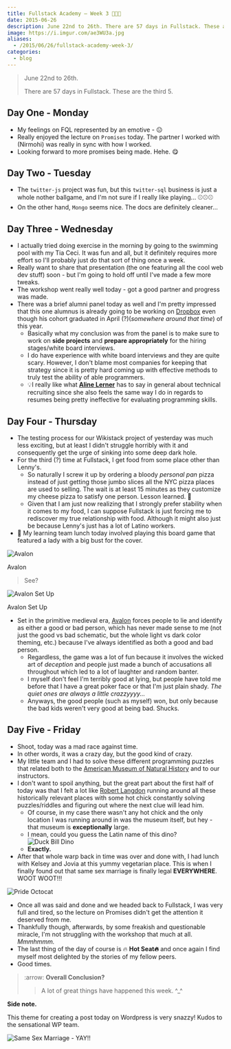 ```yaml
---
title: Fullstack Academy – Week 3 🔦🔦🔦
date: 2015-06-26
description: June 22nd to 26th. There are 57 days in Fullstack. These are the third 5.
image: https://i.imgur.com/ae3WU3a.jpg
aliases:
  - /2015/06/26/fullstack-academy-week-3/
categories:
  - blog
---
```


> June 22nd to 26th.
>
> There are 57 days in Fullstack. These are the third 5.

## Day One - Monday

- My feelings on FQL represented by an emotive - 😐
- Really enjoyed the lecture on `Promises` today. The partner I worked with (Nirmohi) was really in sync with how I worked.
- Looking forward to more promises being made. Hehe. 😋

## Day Two - Tuesday

- The `twitter-js` project was fun, but this `twitter-sql` business is just a whole nother ballgame, and I'm not sure if I really like playing... ⚾️⚾️⚾️
- On the other hand, `Mongo` seems nice. The docs are definitely cleaner...

## Day Three - Wednesday

- I actually tried doing exercise in the morning by going to the swimming pool with my Tia Ceci. It was fun and all, but it definitely requires more effort so I'll probably just do that sort of thing once a week.
- Really want to share that presentation (the one featuring all the cool web dev stuff) soon - but I'm going to hold off until I've made a few more tweaks.
- The workshop went really well today - got a good partner and progress was made.
- There was a brief alumni panel today as well and I'm pretty impressed that this one alumnus is already going to be working on [Dropbox](https://dropbox.com "Dropbox") even though his cohort graduated in April (?)(_somewhere around that time_) of this year.
  - Basically what my conclusion was from the panel is to make sure to work on **side projects** and **prepare appropriately** for the hiring stages/white board interviews.
  - I do have experience with white board interviews and they are quite scary. However, I don't blame most companies for keeping that strategy since it is pretty hard coming up with effective methods to truly test the ability of able programmers.
  - 💡I really like what [**Aline Lerner**](https://blog.alinelerner.com/ "Aline Lerner's Blog") has to say in general about technical recruiting since she also feels the same way I do in regards to resumes being pretty ineffective for evaluating programming skills.

## Day Four - Thursday

- The testing process for our Wikistack project of yesterday was much less exciting, but at least I didn't struggle horribly with it and consequently get the urge of sinking into some deep dark hole.
- For the third (?) time at Fullstack, I get food from some place other than Lenny's.
  - So naturally I screw it up by ordering a bloody _personal pan_ pizza instead of just getting those jumbo slices all the NYC pizza places are used to selling. The wait is at least 15 minutes as they customize my cheese pizza to satisfy one person. Lesson learned. 🍕
  - Given that I am just now realizing that I strongly prefer stability when it comes to my food, I can suppose Fullstack is just forcing me to rediscover my true relationship with food. Although it might also just be because Lenny's just has a lot of Latino workers.
- 🍴 My learning team lunch today involved playing this board game that featured a lady with a big bust for the cover.

![Avalon](https://cf.geekdo-images.com/images/pic1398895_md.jpg)

Avalon

> See?

![Avalon Set
Up](https://www.boardgamequest.com/wp-content/uploads/2013/07/Resistance-Avalon-Feature.jpg)

Avalon Set Up

- Set in the primitive medieval era, [Avalon](https://www.amazon.com/Indie-Boards-Cards-AVA1IBC-Resistance/dp/B009SAAV0C "Avalon") forces people to lie and identify as either a good or bad person, which has never made sense to me (not just the good vs bad schematic, but the whole light vs dark color theming, etc.) because I've always identified as both a good and bad person.
  - Regardless, the game was a lot of fun because it involves the wicked art of _deception_ and people just made a bunch of accusations all throughout which led to a lot of laughter and random banter.
  - I myself don't feel I'm terribly good at lying, but people have told me before that I have a great poker face or that I'm just plain shady. _The quiet ones are always a little crazzyyyy..._
  - Anyways, the good people (such as myself) won, but only because the bad kids weren't very good at being bad. Shucks.

## Day Five - Friday

- Shoot, today was a mad race against time.
- In other words, it was a crazy day, but the good kind of crazy.
- My little team and I had to solve these different programming puzzles that related both to the [American Museum of Natural History](https://www.amnh.org/) and to our instructors.
- I don't want to spoil anything, but the great part about the first half of today was that I felt a lot like [Robert Langdon](https://www.wikiwand.com/en/Robert_Langdon "Robert Langdon") running around all these historically relevant places with some hot chick constantly solving puzzles/riddles and figuring out where the next clue will lead him.
  - Of course, in my case there wasn't any hot chick and the only location I was running around in was the museum itself, but hey - that museum is **exceptionally** large.
  - I mean, could you guess the Latin name of this dino? ![Duck Bill
Dino](https://www.amnh.org/var/ezflow_site/storage/images/media/amnh/images/exhibitions/permanent-exhibitions/fossil-halls/hall-of-ornithischian-dinosaurs2/duck-billed-dinosaur/149935-1-eng-US/duck-billed-dinosaur_dynamic_lead_slide.jpg)
  - **Exactly.**
- After that whole warp back in time was over and done with, I had lunch with Kelsey and Jovia at this yummy vegetarian place. This is when I finally found out that same sex marriage is finally legal **EVERYWHERE**. WOOT WOOT!!!

![Pride Octocat](https://lh3.googleusercontent.com/Wnq2PJa72aFdF4eqdkzrgWnEtrznZT1_hosN4NsB6zZeTu7sP3XluAD0OAKn3merOs872xadSeZASFdZk1zH3P5PA6vylZott8YuAPrbrkvElcbHB_xeHJuIlS_WNWtxBE3nqxAsM36oQtaH_OJQifkT2wbdYdTH1lSAmZREJdNWN60fc-40Heec2A9SL1g-CWl5F-pmuoAeU7o1t_uSnT32MDOUML1otaD-UKQXag1zyVK96hIAb07Ffd_ngJxMWZA0ysxhgS07VakJuA-CrhePTfK1CYvIFQRfw6Tq4-LJCbMeTdTk1zZNeOhxqxPgKVaabmMVCJmfI3ae2wGbGG0GsPEBsOXMzStZ8kXQr_-glMdLw7nj6cDixDh3igYa4WMKiFUT2eryu7C4z9S3r3LTdipigocpejRdkAclf7wllWmfJUdbAfvjv75Rwb0TMydJPLYHFPIPmyHmYmj57tISodC3gikghx05zU0hrOy0mMAgsVZGYrxu8CjrzPf6-us5mKR_qvrq3RpXmIYmaoyR-mJWWTSmYqFv3Q4WBGXZlSNSspeT2CIajClSlqPeCnrmxspDW19xGSAmgcV05txa8gnPzhIClgmNUejPqOplsZfRIu7x-0WF0uftjMTJ=w57-h56-no)

- Once all was said and done and we headed back to Fullstack, I was very full and tired, so the lecture on Promises didn't get the attention it deserved from me.
- Thankfully though, afterwards, by some freakish and questionable miracle, I'm not struggling with the workshop that much at all. _Mmmhmmm._
- The last thing of the day of course is 🔥 **Hot Seat🔥** and once again I find myself most delighted by the stories of my fellow peers.
- Good times.

> :arrow: **Overall Conclusion?**
>
> > A lot of great things have happened this week. \^\_\^

**Side note.**

This theme for creating a post today on Wordpress is very snazzy! Kudos to the sensational WP team.

![Same Sex Marriage - YAY!!](https://lh3.googleusercontent.com/SXRYo8epLncHeUT7Vt5OZOtZeaE18ue5nOI4Nd_l8ZteeSWJGAUDPsTPnlsqlrjteDtogbUH73Ew58kCtytELyVvqcitU4LgXZ-sLlapMb13HihAx6heBG45pEDIj_zzqvh6RAiHpagixGoGKkHerK9fBLfa6BrFN9hI8GSSs_Lvq79oiOwfoSNBfDOPMkQy5NYQKUGR0wX7aNzFBS6VpA1_6D1ju1N5Uqchb4XxwyrXMc0e1EGPNlT6A4OaxsIKNwa5ja4mC20_2_Lu3yUiJs-BWEZ_cEqN48X4iAQ7KODy3jFzlfyvegGrvxmk3aVIp9m0LTBUm6IyhZO9zbWlcl-qtZ6VJVOVA_K6htrBlVsjmkAdz8c4dwtW_XmLGcRFl51zv_nP3YWHhKb76JVy5t_zbeUZ61yKCn6ZexSs84UHMwi9cq0yhyuxucsG13FZ4Sx1UI5bf6U-w_nztkq3AHdv2OpphlQNe5H2tLAS5U4WBjcOK9q50rrA6fPQUVt5mymr7E6D1t0-nKL8HOFaFsF1kiiPt2FqcIeNDAlVhCTIRmX7_uiOka5CCBioHxBdSUxRDQopn1br-7OqK9buzkZMKd1n1lQCiqwApFoidbKe_rWKqZny09q-HxCRSSHW=w389-h220-no)

